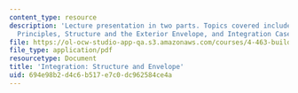 ```yaml
---
content_type: resource
description: 'Lecture presentation in two parts. Topics covered include: Integration
  Principles, Structure and the Exterior Envelope, and Integration Case Studies.'
file: https://ol-ocw-studio-app-qa.s3.amazonaws.com/courses/4-463-building-technology-iii-building-structural-systems-fall-2004/694e98b2d4c6b517e7c0dc962584ce4a_lect6.pdf
file_type: application/pdf
resourcetype: Document
title: 'Integration: Structure and Envelope'
uid: 694e98b2-d4c6-b517-e7c0-dc962584ce4a
---
```

